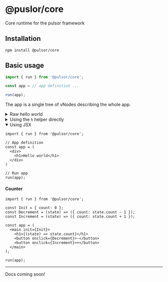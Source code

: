 # @puslor/core

Core runtime for the pulsor framework

## Installation
```
npm install @pulsor/core
```

## Basic usage

```typescript
import { run } from '@pulsor/core';

const app = // app definition ...

run(app);
```

The app is a single tree of vNodes describing the whole app.

<details>
  <summary>Raw hello world</summary>

```typescript
import { run } from '@pulsor/core';

// App definition
const app = {
  type: 'div',
  children: [
    {
      type: 'h1',
      children: 'Hello world'
    }
  ]
};

// Run app
run(app);
```

</details>

<details>
  <summary>Using the <code>h</code> helper directly</summary>

```typescript
import { run, h } from '@pulsor/core';

// App definition
const app = (
  h('div', {}, [
    h('h1', {}, 'Hello world')
  ])
);

// Run app
run(app);
```

> h stands for HyperScript: h(type, props, ...children)

</details>

<details open>
  <summary>Using JSX</summary>

```tsx
import { run } from '@pulsor/core';

// App definition
const app = (
  <div>
    <h1>Hello world</h1>
  </div>
)

// Run app
run(app);
```

</details>


#### Counter

```tsx
import { run } from '@pulsor/core';

const Init = { count: 0 };
const Decrement = (state) => ({ count: state.count - 1 });
const Increment = (state) => ({ count: state.count + 1 });

const app = (
  <main init={Init}>
    <h1>{(state) => state.count}</h1>
    <button onclick={Decrement}>-</button>
    <button onclick={Increment}>+</button>
  </main>
);

run(app);
```


---

Docs coming soon!

<!-- Please checkout the [docs](https://github.com/loteoo/pulsor/docs) for more info! -->
